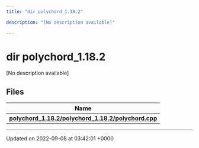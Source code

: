 ```yaml
---
title: "dir polychord_1.18.2"

description: "[No description available]"

---
```


# dir polychord_1.18.2

[No description available]

## Files

| Name           |
| -------------- |
| **[polychord_1.18.2/polychord_1.18.2/polychord.cpp](/documentation/code/files/polychord__1_818_82_2polychord_8cpp/#file-polychord-1-18-2-polychord-1-18-2-polychord-cpp)**  |






-------------------------------

Updated on 2022-09-08 at 03:42:01 +0000
